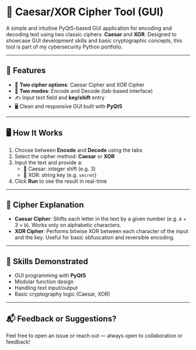 # 🔐 Caesar/XOR Cipher Tool (GUI)

A simple and intuitive PyQt5-based GUI application for encoding and decoding text using two classic ciphers: **Caesar** and **XOR**. Designed to showcase GUI development skills and basic cryptographic concepts, this tool is part of my cybersecurity Python portfolio.

---

## 🧰 Features

- 🧩 **Two cipher options**: Caesar Cipher and XOR Cipher
- 📑 **Two modes**: Encode and Decode (tab-based interface)
- ✍️ Input text field and **key/shift** entry
- 🖥️ Clean and responsive GUI built with **PyQt5**

---

## 🖥️ How It Works

1. Choose between **Encode** and **Decode** using the tabs
2. Select the cipher method: **Caesar** or **XOR**
3. Input the text and provide a:
   - 🔢 Caesar: integer shift (e.g. 3)
   - 🔐 XOR: string key (e.g. `secret`)
4. Click **Run** to see the result in real-time

---

## 🧪 Cipher Explanation

- **Caesar Cipher**: Shifts each letter in the text by a given number (e.g. `A` + 3 = `D`). Works only on alphabetic characters.
- **XOR Cipher**: Performs bitwise XOR between each character of the input and the key. Useful for basic obfuscation and reversible encoding.

---

## 🧠 Skills Demonstrated

- GUI programming with **PyQt5**
- Modular function design
- Handling text input/output
- Basic cryptography logic (Caesar, XOR)

---

## 📬 Feedback or Suggestions?

Feel free to open an issue or reach out — always open to collaboration or feedback!

